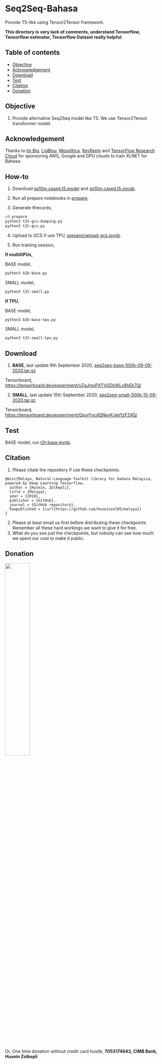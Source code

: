 # Seq2Seq-Bahasa

Provide T5-like using Tensor2Tensor framework.

**This directory is very lack of comments, understand Tensorflow, Tensorflow estimator, Tensorflow Dataset really helpful**.

## Table of contents
  * [Objective](#objective)
  * [Acknowledgement](#acknowledgement)
  * [Download](#download)
  * [Test](#test)
  * [Citation](#citation)
  * [Donation](#donation)

## Objective

1. Provide alternative Seq2Seq model like T5. We use Tensor2Tensor transformer model.

## Acknowledgement

Thanks to [Im Big](https://www.facebook.com/imbigofficial/), [LigBlou](https://www.facebook.com/ligblou), [Mesolitica](https://mesolitica.com/), [KeyReply](https://www.keyreply.com/) and [TensorFlow Research Cloud](https://www.tensorflow.org/tfrc) for sponsoring AWS, Google and GPU clouds to train XLNET for Bahasa.

## How-to

1. Download [sp10m.cased.t5.model](../preprocess/sp10m.cased.t5.model) and [sp10m.cased.t5.vocab](../preprocess/sp10m.cased.t5.vocab).

2. Run all prepare notebooks in [prepare](prepare).

3. Generate tfrecords,

```bash
cd prepare
python3 t2t-gcs-dumping.py
python3 t2t-gcs.py
```

4. Upload to GCS if use TPU, [prepare/upload-gcs.ipynb](prepare/upload-gcs.ipynb).

5. Run training session,

**If multiGPUs,**

BASE model,
```bash
python3 b2b-base.py
```

SMALL model,
```bash
python3 t2t-small.py
```

**If TPU**,

BASE model,
```bash
python3 b2b-base-tpu.py
```

SMALL model,
```bash
python3 t2t-small-tpu.py
```

## Download

1. **BASE**, last update 9th September 2020, [seq2seq-base-500k-09-09-2020.tar.gz](https://f000.backblazeb2.com/file/malaya-model/bert-bahasa/seq2seq-base-500k-09-09-2020.tar.gz)

Tensorboard, https://tensorboard.dev/experiment/vZgJmvPXTVGDkWLx8hEk7Q/

2. **SMALL**, last update 15th September 2020, [seq2seq-small-500k-15-09-2020.tar.gz](https://f000.backblazeb2.com/file/malaya-model/bert-bahasa/seq2seq-base-500k-15-09-2020.tar.gz)

Tensorboard, https://tensorboard.dev/experiment/QpojYycdQNevKJeVfzF2XQ/

## Test

BASE model, run [t2t-base.ipynb](t2t-base.ipynb).

## Citation

1. Please citate the repository if use these checkpoints.

```
@misc{Malaya, Natural-Language-Toolkit library for bahasa Malaysia, powered by Deep Learning Tensorflow,
  author = {Husein, Zolkepli},
  title = {Malaya},
  year = {2018},
  publisher = {GitHub},
  journal = {GitHub repository},
  howpublished = {\url{https://github.com/huseinzol05/malaya}}
}
```

2. Please at least email us first before distributing these checkpoints. Remember all these hard workings we want to give it for free.
3. What do you see just the checkpoints, but nobody can see how much we spent our cost to make it public.

## Donation

<a href="https://www.patreon.com/bePatron?u=7291337"><img src="https://static1.squarespace.com/static/54a1b506e4b097c5f153486a/t/58a722ec893fc0a0b7745b45/1487348853811/patreon+art.jpeg" width="40%"></a>

Or, One time donation without credit card hustle, **7053174643, CIMB Bank, Husein Zolkepli**